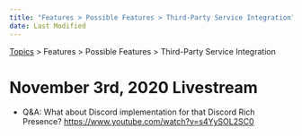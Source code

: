 ```yaml
---
title: "Features > Possible Features > Third-Party Service Integration"
date: Last Modified
---
```

[Topics](../../../topics.md) > Features > Possible Features > Third-Party Service Integration

# November 3rd, 2020 Livestream
* Q&A: What about Discord implementation for that Discord Rich Presence? https://www.youtube.com/watch?v=s4YySOL2SC0
